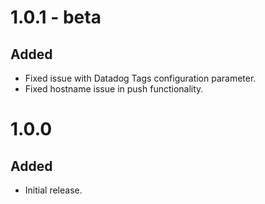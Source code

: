 # 1.0.1 - beta
## Added
- Fixed issue with Datadog Tags configuration parameter.
- Fixed hostname issue in push functionality.

# 1.0.0
## Added
- Initial release.